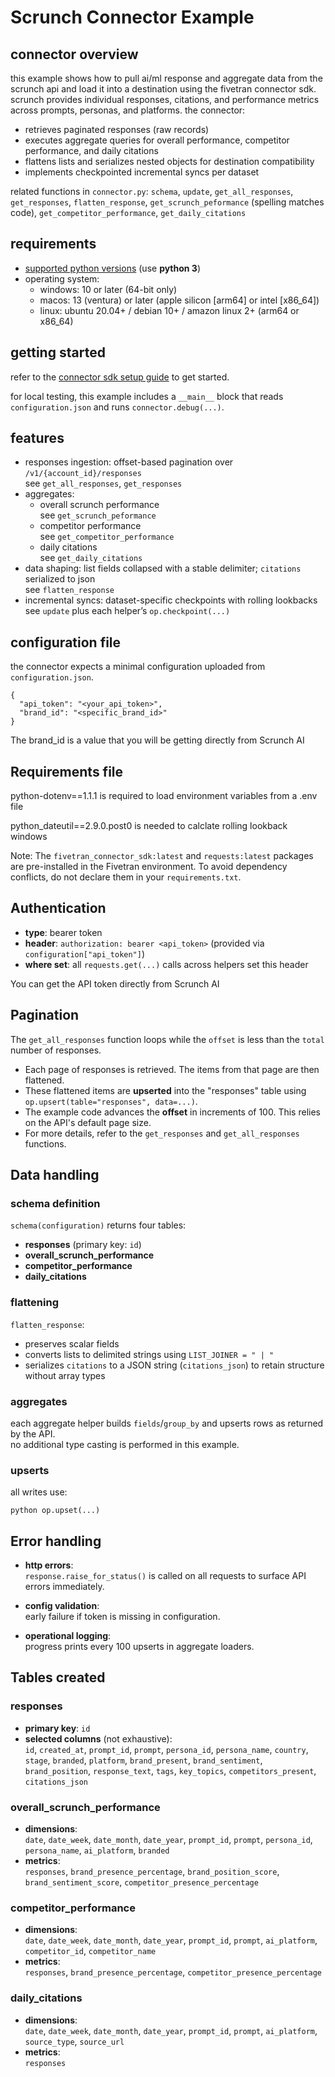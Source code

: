 # Scrunch Connector Example

## connector overview
this example shows how to pull ai/ml response and aggregate data from the scrunch api and load it into a destination using the fivetran connector sdk. scrunch provides individual responses, citations, and performance metrics across prompts, personas, and platforms. the connector:
- retrieves paginated responses (raw records)
- executes aggregate queries for overall performance, competitor performance, and daily citations
- flattens lists and serializes nested objects for destination compatibility
- implements checkpointed incremental syncs per dataset

related functions in `connector.py`: `schema`, `update`, `get_all_responses`, `get_responses`, `flatten_response`, `get_scrunch_peformance` (spelling matches code), `get_competitor_performance`, `get_daily_citations`

## requirements
- [supported python versions](https://github.com/fivetran/fivetran_connector_sdk/blob/main/README.md#requirements) (use **python 3**)
- operating system:
  - windows: 10 or later (64-bit only)
  - macos: 13 (ventura) or later (apple silicon [arm64] or intel [x86_64])
  - linux: ubuntu 20.04+ / debian 10+ / amazon linux 2+ (arm64 or x86_64)

## getting started
refer to the [connector sdk setup guide](https://fivetran.com/docs/connectors/connector-sdk/setup-guide) to get started.

for local testing, this example includes a `__main__` block that reads `configuration.json` and runs `connector.debug(...)`.

## features
- responses ingestion: offset-based pagination over `/v1/{account_id}/responses`  
  see `get_all_responses`, `get_responses`
- aggregates:
  - overall scrunch performance  
    see `get_scrunch_peformance`
  - competitor performance  
    see `get_competitor_performance`
  - daily citations  
    see `get_daily_citations`
- data shaping: list fields collapsed with a stable delimiter; `citations` serialized to json  
  see `flatten_response`
- incremental syncs: dataset-specific checkpoints with rolling lookbacks  
  see `update` plus each helper’s `op.checkpoint(...)`

## configuration file
the connector expects a minimal configuration uploaded from `configuration.json`.
```
{
  "api_token": "<your_api_token>", 
  "brand_id": "<specific_brand_id>"
}
```
The brand_id is a value that you will be getting directly from Scrunch AI

## Requirements file
python-dotenv==1.1.1 is required to load environment variables from a .env file

python_dateutil==2.9.0.post0 is needed to calclate rolling lookback windows

Note: The `fivetran_connector_sdk:latest` and `requests:latest` packages are pre-installed in the Fivetran environment. To avoid dependency conflicts, do not declare them in your `requirements.txt`.

## Authentication
- **type**: bearer token  
- **header**: `authorization: bearer <api_token>` (provided via `configuration["api_token"]`)  
- **where set**: all `requests.get(...)` calls across helpers set this header  

You can get the API token directly from Scrunch AI

## Pagination
The `get_all_responses` function loops while the `offset` is less than the `total` number of responses.
* Each page of responses is retrieved. The items from that page are then flattened.
* These flattened items are **upserted** into the "responses" table using `op.upsert(table="responses", data=...)`.
* The example code advances the **offset** in increments of 100. This relies on the API's default page size. 
* For more details, refer to the `get_responses` and `get_all_responses` functions.

## Data handling
### schema definition
`schema(configuration)` returns four tables:
- **responses** (primary key: `id`)
- **overall_scrunch_performance**
- **competitor_performance**
- **daily_citations**

### flattening
`flatten_response`:
- preserves scalar fields  
- converts lists to delimited strings using `LIST_JOINER = " | "`  
- serializes `citations` to a JSON string (`citations_json`) to retain structure without array types

### aggregates
each aggregate helper builds `fields`/`group_by` and upserts rows as returned by the API.  
no additional type casting is performed in this example.

### upserts
all writes use:
```
python op.upset(...)
```

## Error handling
- **http errors**:  
  `response.raise_for_status()` is called on all requests to surface API errors immediately.

- **config validation**:  
  early failure if token is missing in configuration.  

- **operational logging**:  
  progress prints every 100 upserts in aggregate loaders.


## Tables created

### responses
- **primary key**: `id`  
- **selected columns** (not exhaustive):  
  `id`, `created_at`, `prompt_id`, `prompt`, `persona_id`, `persona_name`, `country`, `stage`, `branded`, `platform`, `brand_present`, `brand_sentiment`, `brand_position`, `response_text`, `tags`, `key_topics`, `competitors_present`, `citations_json`

### overall_scrunch_performance
- **dimensions**:  
  `date`, `date_week`, `date_month`, `date_year`, `prompt_id`, `prompt`, `persona_id`, `persona_name`, `ai_platform`, `branded`
- **metrics**:  
  `responses`, `brand_presence_percentage`, `brand_position_score`, `brand_sentiment_score`, `competitor_presence_percentage`

### competitor_performance
- **dimensions**:  
  `date`, `date_week`, `date_month`, `date_year`, `prompt_id`, `prompt`, `ai_platform`, `competitor_id`, `competitor_name`
- **metrics**:  
  `responses`, `brand_presence_percentage`, `competitor_presence_percentage`

### daily_citations
- **dimensions**:  
  `date`, `date_week`, `date_month`, `date_year`, `prompt_id`, `prompt`, `ai_platform`, `source_type`, `source_url`
- **metrics**:  
  `responses`

